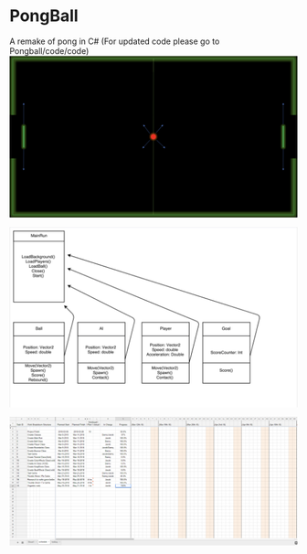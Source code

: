 # PongBall
A remake of pong in C# (For updated code please go to Pongball/code/code)
![](https://github.com/JacobTWeeDzYTweed/PongBall/blob/master/Code/PongExample.png)


![](https://github.com/JacobTWeeDzYTweed/PongBall/blob/master/Code/PongDiagram.png)


![](https://github.com/JacobTWeeDzYTweed/PongBall/blob/master/Code/Code/CodingSchedule.png)
